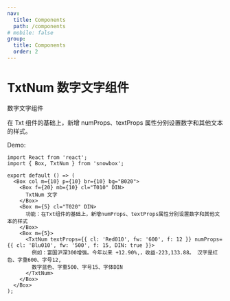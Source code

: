 ```yaml
---
nav:
  title: Components
  path: /components
# mobile: false
group:
  title: Components
  order: 2
---
```


# TxtNum 数字文字组件

数字文字组件

在 Txt 组件的基础上，新增 numProps、textProps 属性分别设置数字和其他文本的样式。

Demo:

```tsx
import React from 'react';
import { Box, TxtNum } from 'snowbox';

export default () => (
  <Box col m={10} p={10} br={10} bg="B020">
    <Box f={20} mb={10} cl="T010" DIN>
      TxtNum 文字
    </Box>
    <Box m={5} cl="T020" DIN>
      功能：在Txt组件的基础上，新增numProps、textProps属性分别设置数字和其他文本的样式
    </Box>
    <Box m={5}>
      <TxtNum textProps={{ cl: 'Red010', fw: '600', f: 12 }} numProps={{ cl: 'Blu010', fw: '500', f: 15, DIN: true }}>
        例如：富国沪深300增强。今年以来 +12.90%,，收益-223,133.88。 汉字是红色、字重600、字号12,
        数字蓝色、字重500、字号15、字体DIN
      </TxtNum>
    </Box>
  </Box>
);
```

<API></API>
